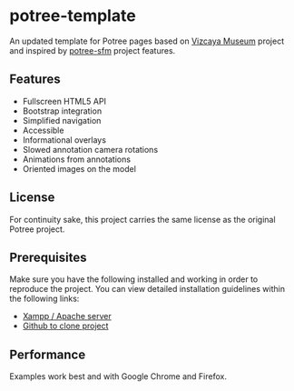 # potree-template
An updated template for Potree pages based on [Vizcaya Museum](https://github.com/VizcayaMuseum/Kiosk) project and inspired by [potree-sfm](https://github.com/hokiespurs/potree-sfm) project features.

## **Features**
- Fullscreen HTML5 API
- Bootstrap integration
- Simplified navigation
- Accessible
- Informational overlays
- Slowed annotation camera rotations
- Animations from annotations
- Oriented images on the model

## **License**
For continuity sake, this project carries the same license as the original Potree project.

## **Prerequisites**
Make sure you have the following installed and working in order to reproduce the project. You can view detailed installation guidelines within the following links:
* [Xampp / Apache server](https://www.apachefriends.org/index.html)
* [Github to clone project](https://git-scm.com/downloads)

## Performance
Examples work best and with Google Chrome and Firefox.
